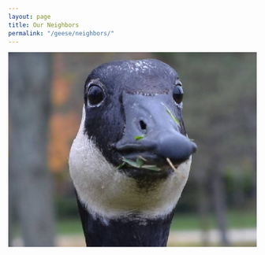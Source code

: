 ```yaml
---
layout: page
title: Our Neighbors
permalink: "/geese/neighbors/"
--- 
```

[![Unibrow](/images/geese/unibrow.jpg 'Unibrow Goose')](https://ueur.github.io/geese/neighbors/unibrow)
